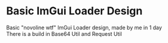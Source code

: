 # Basic ImGui Loader Design

Basic "novoline wtf" ImGui Loader design, made by me in 1 day\
There is a build in Base64 Util and Request Util
